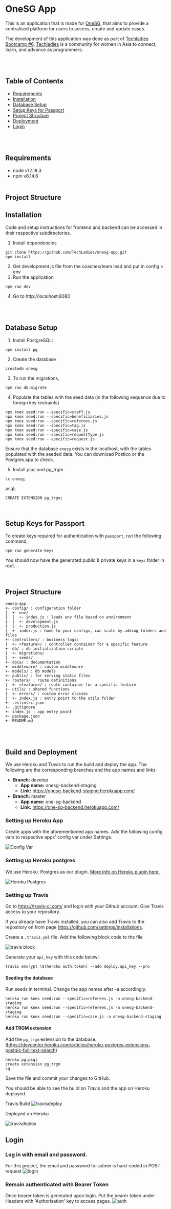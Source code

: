 # OneSG App

This is an application that is made for [OneSG](http://onesingapore.org/), that aims to provide a centralised platform for users to access, create and update cases.

The development of this application was done as part of [Techladies Bootcamp #6](https://github.com/TechLadies/bootcamp6-info). [Techladies](http://www.techladies.co/) is a community for women in Asia to connect, learn, and advance as programmers.

<br/>
<br/>

## Table of Contents

- [Requirements](#requirements)
- [Installation](#installation)
- [Database Setup](#database-setup)
- [Setup Keys for Passport](#setup-keys-for-passport)
- [Project Structure](#project-structure)
- [Deployment](#deployment)
- [Login](#login)

<br/>
<br/>

## Requirements

- node v12.18.3
- npm v6.14.6
  <br/>
  <br/>

## Project Structure

## Installation

Code and setup instructions for frontend and backend can be accessed in their respective subdirectories.

1. Install dependencies

```
git clone https://github.com/TechLadies/onesg-app.git
npm install
```

2. Get development.js file from the coaches/team lead and put in config > env
3. Run the application

```
npm run dev
```

4. Go to http://localhost:8080

<br/>
<br/>

## Database Setup

1. Install PostgreSQL:

```
npm install pg
```

2. Create the database

```
createdb onesg
```

3. To run the migrations,

```
npm run db-migrate
```

4. Populate the tables with the seed data (in the following sequence due to foreign key restraints)

```
npx knex seed:run --specific=staff.js
npx knex seed:run --specific=beneficiaries.js
npx knex seed:run --specific=referees.js
npx knex seed:run --specific=tag.js
npx knex seed:run --specific=case.js
npx knex seed:run --specific=requestType.js
npx knex seed:run --specific=request.js
```

Ensure that the database `onesg` exists in the localhost, with the tables populated with the seeded data. You can download Postico or the Postgres.app to check.

5. Install psql and pg_trgm

```
\c onesg;
```

psql;

```
CREATE EXTENSION pg_trgm;
```

<br/>

## Setup Keys for Passport

To create keys required for authentication with `passport`, run the following command,

```
npm run generate-keys
```

You should now have the generated public & private keys in a `keys` folder in root.

<br/>

## Project Structure

```
onesg-app
+- config/ : configuration folder
|  +- env/
|  |  +- index.js : loads env file based on environment
|  |  +- development.js
|  |  +- production.js
|  +- index.js : home to your configs, can scale by adding folders and files
+- controllers/ : business logic
|  +- <feature>/ : controller container for a specific feature
+- db/ : db initialization scripts
|  +- migrations/
|  +- seeds/
+- docs/ : documentation
+- middleware/ : custom middleware
+- models/ : db models
+- public/ : for serving static files
+- routers/ : route definitions
|  +- <feature>/ : route container for a specific feature
+- utils/ : shared functions
|  +- errors/ : custom error classes
|  +- index.js : entry point to the utils folder
+- .eslintrc.json
+- .gitignore
+- index.js : app entry point
+- package.json
+- README.md
```

<br/>
<br/>

## Build and Deployment

We use Heroku and Travis to run the build and deploy the app. The following are the corresponding branches and the app names and links

- **Branch:** develop
  - **App name:** onesg-backend-staging
  - **Link:** https://onesg-backend-staging.herokuapp.com/
- **Branch:** master
  - **App name:** one-sg-backend
  - **Link:** https://one-sg-backend.herokuapp.com/

### Setting up Heroku App

Create apps with the aforementioned app names.
Add the following config vars to respective apps' config var under Settings.

![Config Var](./images/configvar.png)

### Setting up Heroku postgres

We use Heroku: Postgres as our plugin. [More info on Heroku plugin here.](https://elements.heroku.com/addons/heroku-postgresql)

![Heroku Postgres](./images/heroku_postgres.png)

### Setting up Travis

Go to https://travis-ci.com/ and login with your Github account. Give Travis access to your repository.

If you already have Travis installed, you can also add Travis to the repository on from page https://github.com/settings/installations.

Create a `.travis.yml` file. Add the following block code to the file

![travis block](./images/travisyml.png)

Generate your `api_key` with this code below:

```
travis encrypt \$(heroku auth:token) --add deploy.api_key --pro
```

#### **Seeding the database**

Run seeds in terminal. Change the app names after -a accordingly.

```
heroku run knex seed:run --specific=referees.js -a onesg-backend-staging
heroku run knex seed:run --specific=referees.js -a onesg-backend-staging
heroku run knex seed:run --specific=case.js -a onesg-backend-staging

```

#### **Add TRGM extension**

Add the `pg_trgm` extension to the database.
(https://devcenter.heroku.com/articles/heroku-postgres-extensions-postgis-full-text-search)

```
heroku pg:psql
create extension pg_trgm
\q
```

Save the file and commit your changes to GitHub.

You should be able to see the build on Travis and the app on Heroku deployed.

Travis Build
![travisdeploy](./images/travisbuild.png)

Deployed on Heroku

![travisdeploy](./images/herokudeployed.png)

## Login

### Log in with email and password.

For this project, the email and password for admin is hard-coded in POST request
![login](./images/login.png)

### Remain authenticated with Bearer Token

Once bearer token is generated upon login. Put the bearer token under Headers with 'Authorisation' key to access pages.
![auth](./images/auth.png)
